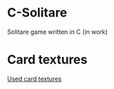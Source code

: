 # C-Solitare
Solitare game written in C (in work)
# Card textures
[Used card textures](https://mreliptik.itch.io/playing-cards-packs-52-cards)
